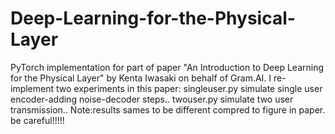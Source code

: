 # Deep-Learning-for-the-Physical-Layer
PyTorch implementation for part of paper "An Introduction to Deep Learning for the Physical Layer" by Kenta Iwasaki on behalf of Gram.AI.
I re-implement two experiments in this paper:
 singleuser.py simulate single user encoder-adding noise-decoder steps..
 twouser.py simulate two user transmission..
 Note:results sames to be different compred to figure in paper. be careful!!!!! 

